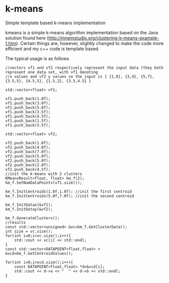 # k-means
Simple template based k-means implementation

kmeans is a simple k-means algorithm implementation based on the Java solution found here (http://mnemstudio.org/clustering-k-means-example-1.htm). 
Certain things are, however, slightly changed to make the code more efficient and my c++ code is template based.

The typical usage is as follows

    //vectors vf1 and vf2 respectively represent the input data	(they both represent one data set, with vf1 denoting
    //x values and vf2 y values so the input is { {1,0}, {3,4}, {5,7}, {3.5,5}, {4.5,5}, {1.5,2}, {3.5,4.5} }
    
    std::vector<float> vf1;

    vf1.push_back(1.0f);
    vf1.push_back(3.0f);
    vf1.push_back(5.0f);
    vf1.push_back(3.5f);
    vf1.push_back(4.5f);
    vf1.push_back(1.5f);
    vf1.push_back(3.5f);

    std::vector<float> vf2;

    vf2.push_back(1.0f);
    vf2.push_back(4.0f);
    vf2.push_back(7.0f);
    vf2.push_back(5.0f);
    vf2.push_back(5.0f);
    vf2.push_back(2.0f);
    vf2.push_back(4.5f);
    //init the k-means with 2 clusters
    KMeansResult<float, float> km_f(2);
    km_f.SetNumDataPoints(vf1.size());

    km_f.InitCentroids(1.0f,1.0f); //init the first centroid
    km_f.InitCentroids(5.0f,7.0f); //init the second centroid

    km_f.InitDatax(&vf1);
    km_f.InitDatay(&vf2);

    km_f.GenerateClusters(); 
    //results
    const std::vector<unsigned> &vc=km_f.GetClusterData();
    int size = vc.size();
    for(int i=0;i<vc.size();i++){
        std::cout << vc[i] << std::endl;
    }
    const std::vector<DATAPOINT<float,float> > &vcd=km_f.GetCentroidValues();
    
    for(int i=0;i<vcd.size();i++){
        const DATAPOINT<float,float> *d=&vcd[i];
        std::cout << d->a << "  " << d->b << std::endl;
    }

